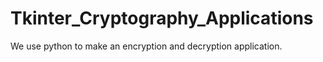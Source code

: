 # Tkinter_Cryptography_Applications
We use python to make an encryption and decryption application.
